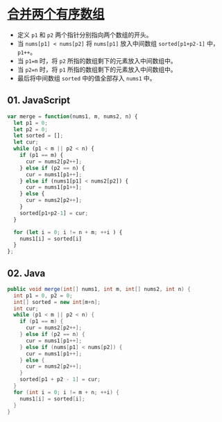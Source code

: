 # [合并两个有序数组](https://leetcode-cn.com/problems/merge-sorted-array/)

- 定义 `p1` 和 `p2` 两个指针分别指向两个数组的开头。
- 当 `nums[p1] < nums[p2]` 将 `nums[p1]` 放入中间数组 `sorted[p1+p2-1]` 中，`p1++`。
- 当 `p1=m` 时，将 `p2` 所指的数组剩下的元素放入中间数组中。
- 当 `p2=n` 时，将 `p1` 所指的数组剩下的元素放入中间数组中。
- 最后将中间数组 `sorted` 中的值全部存入 `nums1` 中。

## 01. JavaScript
```js
var merge = function(nums1, m, nums2, n) {
  let p1 = 0;
  let p2 = 0;
  let sorted = [];
  let cur;
  while (p1 < m || p2 < n) {
    if (p1 == m) {
      cur = nums2[p2++];
    } else if (p2 == n) {
      cur = nums1[p1++];
    } else if (nums1[p1] < nums2[p2]) {
      cur = nums1[p1++];
    } else {
      cur = nums2[p2++];
    }
    sorted[p1+p2-1] = cur;
  }

  for (let i = 0; i != n + m; ++i ) {
    nums1[i] = sorted[i]
  }
};
```

## 02. Java
```java
public void merge(int[] nums1, int m, int[] nums2, int n) {
  int p1 = 0, p2 = 0;
  int[] sorted = new int[m+n];
  int cur;
  while (p1 < m || p2 < n) {
    if (p1 == m) {
      cur = nums2[p2++];
    } else if (p2 == n) {
      cur = nums1[p1++];
    } else if (nums[p1] < nums[p2]) {
      cur = nums1[p1++];
    } else {
      cur = nums2[p2++];
    }
    sorted[p1 + p2 - 1] = cur;
  }
  for (int i = 0; i != m + n; ++i) {
    nums1[i] = sorted[i];
  }
}
```